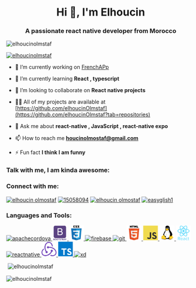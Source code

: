 <h1 align="center">Hi 👋, I'm Elhoucin</h1>
<h3 align="center">A passionate react native developer from Morocco</h3>

<p align="left"> <img src="https://komarev.com/ghpvc/?username=elhoucinolmstaf&label=Profile%20views&color=0e75b6&style=flat" alt="elhoucinolmstaf" /> </p>

<p align="left"> <a href="https://github.com/ryo-ma/github-profile-trophy"><img src="https://github-profile-trophy.vercel.app/?username=elhoucinolmstaf" alt="elhoucinolmstaf" /></a> </p>




- 🔭 I’m currently working on [FrenchAPp](https://github.com/elhoucinOlmstaf/FrenchApp)

- 🌱 I’m currently learning **React , typescript**

- 👯 I’m looking to collaborate on **React native projects**

- 👨‍💻 All of my projects are available at [https://github.com/elhoucinOlmstaf](https://github.com/elhoucinOlmstaf?tab=repositories)

- 💬 Ask me about **react-native , JavaScript , react-native expo**

- 📫 How to reach me **houcinolmostaf@gmail.com**

- ⚡ Fun fact **I think I am funny**

### Talk with me, I am kinda awesome:


<h3 align="left">Connect with me:</h3>
<p align="left">
<a href="https://linkedin.com/in/elhoucin olmostaf" target="blank"><img align="center" src="https://raw.githubusercontent.com/rahuldkjain/github-profile-readme-generator/master/src/images/icons/Social/linked-in-alt.svg" alt="elhoucin olmostaf" height="30" width="40" /></a>
<a href="https://stackoverflow.com/users/15058094" target="blank"><img align="center" src="https://raw.githubusercontent.com/rahuldkjain/github-profile-readme-generator/master/src/images/icons/Social/stack-overflow.svg" alt="15058094" height="30" width="40" /></a>
<a href="https://fb.com/elhoucin olmostaf" target="blank"><img align="center" src="https://raw.githubusercontent.com/rahuldkjain/github-profile-readme-generator/master/src/images/icons/Social/facebook.svg" alt="elhoucin olmostaf" height="30" width="40" /></a>
<a href="https://instagram.com/easyglish1" target="blank"><img align="center" src="https://raw.githubusercontent.com/rahuldkjain/github-profile-readme-generator/master/src/images/icons/Social/instagram.svg" alt="easyglish1" height="30" width="40" /></a>
</p>

<h3 align="left">Languages and Tools:</h3>
<p align="left"> <a href="https://cordova.apache.org/" target="_blank"> <img src="https://www.vectorlogo.zone/logos/apache_cordova/apache_cordova-icon.svg" alt="apachecordova" width="40" height="40"/> </a> <a href="https://getbootstrap.com" target="_blank"> <img src="https://raw.githubusercontent.com/devicons/devicon/master/icons/bootstrap/bootstrap-plain-wordmark.svg" alt="bootstrap" width="40" height="40"/> </a> <a href="https://www.w3schools.com/css/" target="_blank"> <img src="https://raw.githubusercontent.com/devicons/devicon/master/icons/css3/css3-original-wordmark.svg" alt="css3" width="40" height="40"/> </a> <a href="https://firebase.google.com/" target="_blank"> <img src="https://www.vectorlogo.zone/logos/firebase/firebase-icon.svg" alt="firebase" width="40" height="40"/> </a> <a href="https://git-scm.com/" target="_blank"> <img src="https://www.vectorlogo.zone/logos/git-scm/git-scm-icon.svg" alt="git" width="40" height="40"/> </a> <a href="https://www.w3.org/html/" target="_blank"> <img src="https://raw.githubusercontent.com/devicons/devicon/master/icons/html5/html5-original-wordmark.svg" alt="html5" width="40" height="40"/> </a> <a href="https://developer.mozilla.org/en-US/docs/Web/JavaScript" target="_blank"> <img src="https://raw.githubusercontent.com/devicons/devicon/master/icons/javascript/javascript-original.svg" alt="javascript" width="40" height="40"/> </a> <a href="https://www.linux.org/" target="_blank"> <img src="https://raw.githubusercontent.com/devicons/devicon/master/icons/linux/linux-original.svg" alt="linux" width="40" height="40"/> </a> <a href="https://reactjs.org/" target="_blank"> <img src="https://raw.githubusercontent.com/devicons/devicon/master/icons/react/react-original-wordmark.svg" alt="react" width="40" height="40"/> </a> <a href="https://reactnative.dev/" target="_blank"> <img src="https://reactnative.dev/img/header_logo.svg" alt="reactnative" width="40" height="40"/> </a> <a href="https://redux.js.org" target="_blank"> <img src="https://raw.githubusercontent.com/devicons/devicon/master/icons/redux/redux-original.svg" alt="redux" width="40" height="40"/> </a> <a href="https://www.typescriptlang.org/" target="_blank"> <img src="https://raw.githubusercontent.com/devicons/devicon/master/icons/typescript/typescript-original.svg" alt="typescript" width="40" height="40"/> </a> <a href="https://www.adobe.com/products/xd.html" target="_blank"> <img src="https://cdn.worldvectorlogo.com/logos/adobe-xd.svg" alt="xd" width="40" height="40"/> </a> </p>



<p>&nbsp;<img align="center" src="https://github-readme-stats.vercel.app/api?username=elhoucinolmstaf&show_icons=true&locale=en" alt="elhoucinolmstaf" /></p>

<p><img align="center" src="https://github-readme-streak-stats.herokuapp.com/?user=elhoucinolmstaf&" alt="elhoucinolmstaf" /></p>



